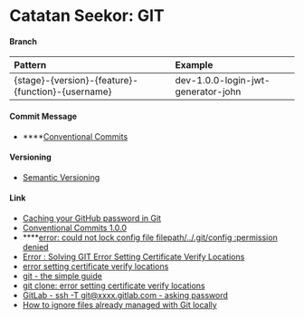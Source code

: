 # Catatan Seekor: GIT

#### Branch

| Pattern | Example |
| :--- | :--- |
| {stage}-{version}-{feature}-{function}-{username} | dev-1.0.0-login-jwt-generator-john |

#### Commit Message

* \*\*\*\*[Conventional Commits](https://www.conventionalcommits.org/)

#### Versioning

* [Semantic Versioning](https://semver.org/)

#### Link

* [Caching your GitHub password in Git](https://help.github.com/en/articles/caching-your-github-password-in-git#platform-linux)
* [Conventional Commits 1.0.0](https://www.conventionalcommits.org/en/v1.0.0/)
* \*\*\*\*[error: could not lock config file filepath/../.git/config :permission denied](https://stackoverflow.com/questions/32084684/error-could-not-lock-config-file-filepath-git-config-permission-denied)
* [Error : Solving GIT Error Setting Certificate Verify Locations](https://adelomar.wordpress.com/2018/04/17/error-solving-git-error-setting-certificate-verify-locations/)
* [error setting certificate verify locations](https://www.programmersought.com/article/29672360520/)
* [git - the simple guide](https://rogerdudler.github.io/git-guide/)
* [git clone: error setting certificate verify locations](https://github.com/scalingexcellence/scrapybook/issues/36)
* [GitLab - ssh -T git@xxxx.gitlab.com - asking password](https://gitlab.com/gitlab-org/gitlab-foss/-/issues/34479#note_33816522)
* [How to ignore files already managed with Git locally](https://dev.to/nishina555/how-to-ignore-files-already-managed-with-git-locally-19oo)

